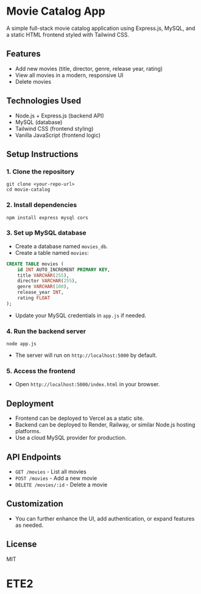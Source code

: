# Movie Catalog App

A simple full-stack movie catalog application using Express.js, MySQL, and a static HTML frontend styled with Tailwind CSS.

## Features
- Add new movies (title, director, genre, release year, rating)
- View all movies in a modern, responsive UI
- Delete movies

## Technologies Used
- Node.js + Express.js (backend API)
- MySQL (database)
- Tailwind CSS (frontend styling)
- Vanilla JavaScript (frontend logic)

## Setup Instructions

### 1. Clone the repository
```
git clone <your-repo-url>
cd movie-catalog
```

### 2. Install dependencies
```
npm install express mysql cors
```

### 3. Set up MySQL database
- Create a database named `movies_db`.
- Create a table named `movies`:
```sql
CREATE TABLE movies (
	id INT AUTO_INCREMENT PRIMARY KEY,
	title VARCHAR(255),
	director VARCHAR(255),
	genre VARCHAR(100),
	release_year INT,
	rating FLOAT
);
```
- Update your MySQL credentials in `app.js` if needed.

### 4. Run the backend server
```
node app.js
```
- The server will run on `http://localhost:5000` by default.

### 5. Access the frontend
- Open `http://localhost:5000/index.html` in your browser.

## Deployment
- Frontend can be deployed to Vercel as a static site.
- Backend can be deployed to Render, Railway, or similar Node.js hosting platforms.
- Use a cloud MySQL provider for production.

## API Endpoints
- `GET /movies` - List all movies
- `POST /movies` - Add a new movie
- `DELETE /movies/:id` - Delete a movie

## Customization
- You can further enhance the UI, add authentication, or expand features as needed.

## License
MIT
# ETE2
